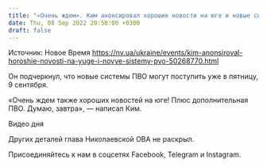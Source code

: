```yaml
---
title: "«Очень ждем». Ким анонсировал хорошие новости на юге и новые системы ПВО"
date: Thu, 08 Sep 2022 20:58:00 +0300
draft: false
---
```

Источник: Новое Время https://nv.ua/ukraine/events/kim-anonsiroval-horoshie-novosti-na-yuge-i-novye-sistemy-pvo-50268770.html


 Он подчеркнул, что новые системы ПВО могут поступить уже в пятницу, 9 сентября.

«Очень ждем также хороших новостей на юге! Плюс дополнительная ПВО. Думаю, завтра», — написал Ким.

 Видео дня   

Других деталей глава Николаевской ОВА не раскрыл.

Присоединяйтесь к нам в соцсетях Facebook, Telegram и Instagram.
